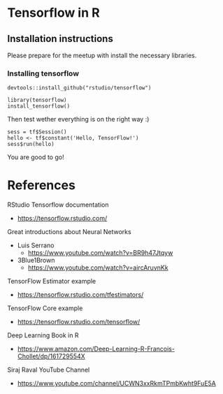 # Tensorflow in R

## Installation instructions
 Please prepare for the meetup with install the necessary libraries.

 ### Installing tensorflow

```
devtools::install_github("rstudio/tensorflow")

library(tensorflow)
install_tensorflow()
```

Then test wether everything is on the right way :)

```
sess = tf$Session()
hello <- tf$constant('Hello, TensorFlow!')
sess$run(hello)
```

You are good to go!


# References

RStudio Tensorflow documentation

 - https://tensorflow.rstudio.com/

Great introductions about Neural Networks

- Luis Serrano
    - https://www.youtube.com/watch?v=BR9h47Jtqyw
- 3Blue1Brown
    - https://www.youtube.com/watch?v=aircAruvnKk

TensorFlow Estimator example

- https://tensorflow.rstudio.com/tfestimators/

TensorFlow Core example

- https://tensorflow.rstudio.com/tensorflow/

Deep Learning Book in R

- https://www.amazon.com/Deep-Learning-R-Francois-Chollet/dp/161729554X

Siraj Raval YouTube Channel

- https://www.youtube.com/channel/UCWN3xxRkmTPmbKwht9FuE5A
